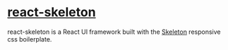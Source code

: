 # [react-skeleton](http://lightsinthesky.github.io/react-skeleton/)

react-skeleton is a React UI framework built with the [Skeleton](http://getskeleton.com) responsive css boilerplate. 